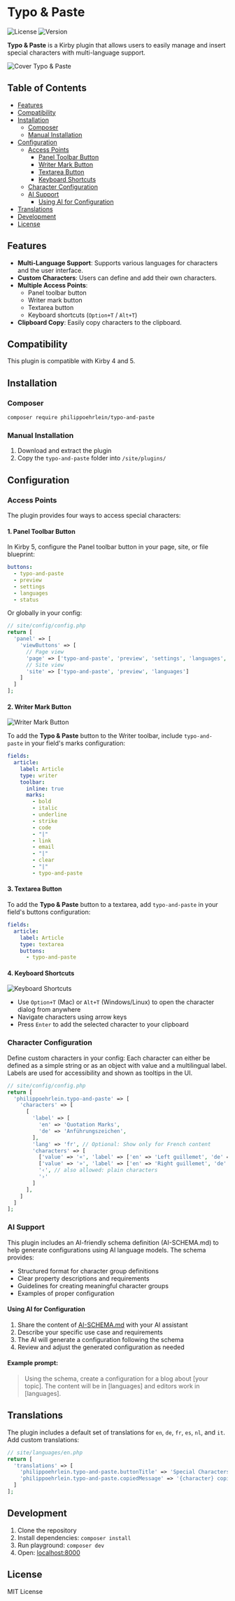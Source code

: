 # Typo & Paste

![License](https://img.shields.io/badge/license-MIT-green)
![Version](https://img.shields.io/badge/version-2.3.0-blue)

**Typo & Paste** is a Kirby plugin that allows users to easily manage and insert special characters with multi-language support.

![Cover Typo & Paste](.github/typo-and-paste-cover.png)

## Table of Contents

- [Features](#features)
- [Compatibility](#compatibility)
- [Installation](#installation)
  - [Composer](#composer)
  - [Manual Installation](#manual-installation)
- [Configuration](#configuration)
  - [Access Points](#access-points)
    - [Panel Toolbar Button](#1-panel-toolbar-button)
    - [Writer Mark Button](#2-writer-mark-button)
    - [Textarea Button](#3-textarea-button)
    - [Keyboard Shortcuts](#4-keyboard-shortcuts)
  - [Character Configuration](#character-configuration)
  - [AI Support](#ai-support)
    - [Using AI for Configuration](#using-ai-for-configuration)
- [Translations](#translations)
- [Development](#development)
- [License](#license)

## Features

- **Multi-Language Support**: Supports various languages for characters and the user interface.
- **Custom Characters**: Users can define and add their own characters.
- **Multiple Access Points**:
  - Panel toolbar button
  - Writer mark button
  - Textarea button
  - Keyboard shortcuts (`Option+T` / `Alt+T`)
- **Clipboard Copy**: Easily copy characters to the clipboard.

## Compatibility

This plugin is compatible with Kirby 4 and 5.

## Installation

### Composer

```bash
composer require philippoehrlein/typo-and-paste
```

### Manual Installation

1. Download and extract the plugin
2. Copy the `typo-and-paste` folder into `/site/plugins/`

## Configuration

### Access Points

The plugin provides four ways to access special characters:

#### 1. Panel Toolbar Button

In Kirby 5, configure the Panel toolbar button in your page, site, or file blueprint:

```yaml
buttons:
  - typo-and-paste
  - preview
  - settings
  - languages
  - status
```

Or globally in your config:

```php
// site/config/config.php
return [
  'panel' => [
    'viewButtons' => [
      // Page view
      'page' => ['typo-and-paste', 'preview', 'settings', 'languages', 'status'],
      // Site view
      'site' => ['typo-and-paste', 'preview', 'languages']
    ]
  ]
];
```

#### 2. Writer Mark Button

![Writer Mark Button](.github/typo-and-paste-mark-button.png)

To add the **Typo & Paste** button to the Writer toolbar, include `typo-and-paste` in your field's marks configuration:

```yaml
fields:
  article:
    label: Article
    type: writer
    toolbar:
      inline: true
      marks:
        - bold
        - italic
        - underline
        - strike
        - code
        - "|"
        - link
        - email
        - "|"
        - clear
        - "|"
        - typo-and-paste
```

#### 3. Textarea Button

To add the **Typo & Paste** button to a textarea, add `typo-and-paste` in your field's buttons configuration:

```yaml
fields:
  article:
    label: Article
    type: textarea
    buttons:
      - typo-and-paste
```

#### 4. Keyboard Shortcuts

![Keyboard Shortcuts](.github/typo-and-paste-dialog.png)

- Use `Option+T` (Mac) or `Alt+T` (Windows/Linux) to open the character dialog from anywhere
- Navigate characters using arrow keys
- Press `Enter` to add the selected character to your clipboard

### Character Configuration

Define custom characters in your config: Each character can either be defined as a simple string or as an object with value and a multilingual label. Labels are used for accessibility and shown as tooltips in the UI.

```php
// site/config/config.php
return [
  'philippoehrlein.typo-and-paste' => [
    'characters' => [
      [
        'label' => [
          'en' => 'Quotation Marks',
          'de' => 'Anführungszeichen',
        ],
        'lang' => 'fr', // Optional: Show only for French content
        'characters' => [
          ['value' => '«', 'label' => ['en' => 'Left guillemet', 'de' => 'Linkes Guillemets']],
          ['value' => '»', 'label' => ['en' => 'Right guillemet', 'de' => 'Rechtes Guillemets']],
          '‹', // also allowed: plain characters
          '›'
        ]
      ],
    ]
  ]
];
```

### AI Support

This plugin includes an AI-friendly schema definition (AI-SCHEMA.md) to help generate configurations using AI language models. The schema provides:

- Structured format for character group definitions
- Clear property descriptions and requirements
- Guidelines for creating meaningful character groups
- Examples of proper configuration

#### Using AI for Configuration

1. Share the content of <a href="https://raw.githubusercontent.com/philippoehrlein/typo-and-paste/main/AI-SCHEMA.md" target="_blank">AI-SCHEMA.md</a> with your AI assistant
2. Describe your specific use case and requirements
3. The AI will generate a configuration following the schema
4. Review and adjust the generated configuration as needed

#### Example prompt:

> Using the schema, create a configuration for a blog about [your topic]. The content will be in [languages] and editors work in [languages].

## Translations

The plugin includes a default set of translations for `en`, `de`, `fr`, `es`, `nl`, and `it`.
Add custom translations:

```php
// site/languages/en.php
return [
  'translations' => [
    'philippoehrlein.typo-and-paste.buttonTitle' => 'Special Characters',
    'philippoehrlein.typo-and-paste.copiedMessage' => '{character} copied to clipboard',
  ]
];
```

## Development

1. Clone the repository
2. Install dependencies: `composer install`
3. Run playground: `composer dev`
4. Open: [localhost:8000](http://localhost:8000)

## License

MIT License
